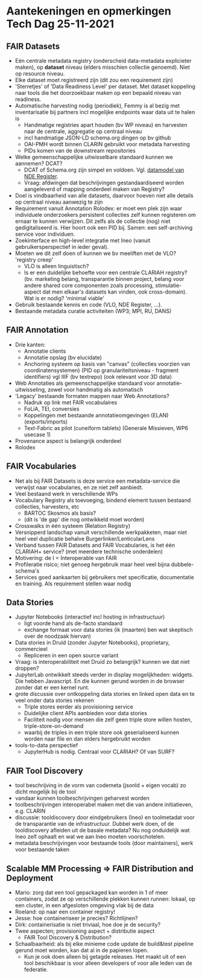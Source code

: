 # Aantekeningen en opmerkingen Tech Dag 25-11-2021

## FAIR Datasets

* Eén centrale metadata registry (onderscheid data-metadata explicieter maken), op **dataset** niveau (elders misschien collectie genoemd). Niet op resource niveau.
* Elke dataset moet registreerd zijn (dit zou een requirement zijn)
* 'Sterretjes' of 'Data Readiness Level' per dataset. Met dataset koppeling naar tools die het doorzoekbaar maken op een bepaald niveau van readiness.
* Automatische harvesting nodig (periodiek), Femmy is al bezig met inventarisatie bij partners incl mogelijke endpoints waar data uit te halen is
    * Handmatige registries apart houden (bv WP niveau) en harvesten naar de centrale, aggregatie op centraal niveau
    * incl handmatige JSON-LD schema.org dingen op bv github
    * OAI-PMH wordt binnen CLARIN gebruikt voor metadata harvesting
    * PIDs komen van de downstream repositories
* Welke gemeenschappelijke uitwisselbare standaard kunnen we aannemen? DCAT?
    * DCAT of Schema.org zijn simpel en voldoen. Vgl. [datamodel van NDE Register](https://github.com/netwerk-digitaal-erfgoed/dataset-register#data-model).
    * Vraag: afdwingen dat beschrijvingen gestandaardiseerd worden aangeleverd of mapping onderdeel maken van Registry?
* Doel is vindbaarheid van alle datasets, daarvoor hoeven niet alle details op centraal niveau aanwezig te zijn
* Requirement vanuit Annotation Rolodex: er moet een plek zijn waar individuele onderzoekers persistent collecties zelf kunnen registeren om ernaar te kunnen verwijzen. Dit zelfs als de collectie (nog) niet gedigitaliseerd is. Hier hoort ook een PID bij. Samen: een self-archiving service voor individuen.
* Zoekinterface en high-level integratie met Ineo (vanuit gebruikersperspectief in ieder geval).
* Moeten we dit zelf doen of kunnen we bv meeliften met de VLO? 'registry creep'
    * VLO is alleen linguistisch?
    * Is er een duidelijke behoefte voor een centrale CLARIAH registry? (bv. marketing belang, transparantie binnen project, belang voor andere shared core componenten zoals processing, stimulatie-aspect dat men elkaar's datasets kan vinden, ook cross-domain). Wat is er nodig? 'minimal viable'
* Gebruik bestaande kennis en code (VLO, NDE Register, …).
* Bestaande metadata curatie activiteiten (WP3; MPI, RU, DANS)

## FAIR Annotation

* Drie kanten:
    * Annotatie clients
    * Annotatie opslag (bv elucidate)
    * Anchoring systeem op basis van "canvas" (collecties voorzien van coordinatensystemen)
      (PID op granulariteitsniveau - fragment identifiers)
      vgl IIIF (bv textrepo) (ook relevant voor 3D data)
* Web Annotaties als gemeenschappelijke standaard voor annotatie-uitwisseling, zowel voor handmatig als automatisch
* 'Legacy' bestaande formaten mappen naar Web Annotations?
     * Nadruk op link met FAIR vocabulaires
     * FoLiA, TEI, conversies
     * Koppelingen met bestaande annotatieomgevingen (ELAN) (exports/imports)
     * Text-Fabric as pilot (cuneiform tablets) (Generale Missieven, WP6 usecase 1)
* Provenance aspect is belangrijk onderdeel
* Rolodex

## FAIR Vocabularies

* Net als bij FAIR Datasets is deze service een metadata-service die verwijst naar vocabularies, en ze niet zelf aanbiedt.
* Veel bestaand werk in verschillende WPs
* Vocabulary Registry als toevoeging, bindend element tussen bestaand collecties, harvesters, etc
    * BARTOC Skosmos als basis?
    * (dit is 'de gap' die nog ontwikkeld moet worden)
* Crosswalks in één systeem (Relation Registry)
* Versnipperd landschap vanuit verschillende werkpakketen, maar niet heel veel duplicatie behalve Burgerlinker/LenticularLens
* Verband tussen FAIR Datasets and FAIR Vocabularies, is het één CLARIAH+ service? (met meerdere technische onderdelen)
* Motivering: de I = Interoperable van FAIR
* Profileratie risico; niet genoeg hergebruik maar heel veel bijna dubbele-schema's
* Services goed aankaarten bij gebruikers met specificatie, documentatie en training. Als requirement stellen waar nodig

## Data Stories

* Jupyter Notebooks (interactief incl hosting in infrastructuur)
    * ligt voorde hand als de-facto standaard
    * exchange formaat voor data stories (ik (maarten) ben wat skeptisch over de noodzaak hiervan)
* Data stories in Druid (zonder Jupyter Notebooks), proprietary, commercieel
    * Repliceren in een open source variant
* Vraag: is interoperabiliteit met Druid zo belangrijk? kunnen we dat niet droppen?
* JupyterLab ontwikkelt steeds verder in display mogelijkheden: widgets. Die hebben Javascript.
  En die kunnen gerund worden in de browser zonder dat er een kernel runt.
* grote discussie over ontkoppeling data stories en linked open data en te veel onder data stories rekenen
    * Triple stores eerder als provisioning service
    * Duidelijke client APIs aanbieden voor data stories
    * Faciliteit nodig voor mensen die zelf geen triple store willen hosten, triple-store-on-demand
    * waarbij de triples in een triple store ook geserialiseerd kunnen worden naar file en dan elders hergebruikt worden
* tools-to-data perspectief
    * JupyterHub is nodig. Centraal voor CLARIAH? Of van SURF?


## FAIR Tool Discovery

* tool beschrijving in de vorm van codemeta (jsonld + eigen vocab) zo dicht mogelijk bij de tool
* vandaar kunnen toolbeschrijvingen geharvest worden
* toolbeschrijvingen interoperabel maken met die van andere initiatieven, e.g. CLARIN
* discussie: tooldiscovery door eindgebruikers (Ineo) en toolmetadat voor de transparantie van de infrastructuur.
  Dubbel werk doen, of de tooldiscovery afleiden uit de basale metadata?
  Nu nog onduidelijk wat Ineo zelf ophaalt en wat we aan Ineo moeten voorschotelen.
* metadata beschrijvingen voor bestaande tools (door maintainers), werk voor bestaande taken

## Scalable MM Processing => FAIR Distribution and Deployment

* Mario: zorg dat een tool gepackaged kan worden in 1 of meer containers, zodat ze op verschillende plekken kunnen runnen:
  lokaal, op een cluster, in een afgesloten omgeving vlak bij de data
* Roeland: op naar een container registry!
* Jesse: hoe containeriseer je precies? Richtlijnen?
* Dirk: containerisatie is niet triviaal, hoe doe je de security?
* Twee aspecten; provisioning aspect + distributie aspect
    * FAIR Tool Discovery & Distribution?
* Schaalbaarheid: als bij elke minieme code update de build&test pipeline gerund moet worden, kan dat al in de papieren lopen.
    * Kun je ook doen alleen bij getagde releases.
  Het maakt uit of een tool beschikbaar is voor alleen developers of voor alle leden van de federatie.



